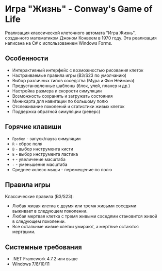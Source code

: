 # Игра "Жизнь" - Conway's Game of Life

Реализация классической клеточного автомата "Игра Жизнь", созданного математиком Джоном Конвеем в 1970 году. Эта реализация написана на C# с использованием Windows Forms.

## Особенности

- Интерактивный интерфейс с возможностью рисования клеток
- Настраиваемые правила игры (B3/S23 по умолчанию)
- Выбор различных типов соседства (Мура и Фон Неймана)
- Предустановленные шаблоны (блок, улей, планер и др.)
- Настройка размера и скорости симуляции
- Возможность сохранять и загружать состояния
- Миникарта для навигации по большому полю
- Отслеживание поколений и статистики живых клеток
- Поддержка обратной симуляции (реверс)

## Горячие клавиши

- `Пробел` - запуск/пауза симуляции
- `R` - сброс поля
- `B` - выбор инструмента кисти
- `E` - выбор инструмента ластика
- `+` - увеличение масштаба
- `-` - уменьшение масштаба
- Среднее колесо мыши - перемещение по полю

## Правила игры

Классические правила (B3/S23):
- Любая живая клетка с двумя или тремя живыми соседями выживает в следующем поколении.
- Любая мертвая клетка с тремя живыми соседями становится живой в следующем поколении.
- Все остальные живые клетки умирают, а мертвые остаются мертвыми.

## Системные требования

- .NET Framework 4.7.2 или выше
- Windows 7/8/10/11 